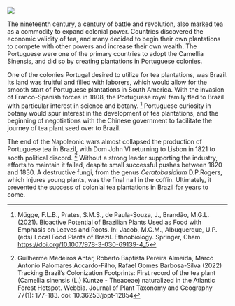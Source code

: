 
<a href="https://www.juncture-digital.org"><img src="https://juncture-digital.github.io/juncture/static/images/ve-button.png"></a>

<param ve-config 
title="Camellia Sinensis"    
source-image="https://upload.wikimedia.org/wikipedia/commons/6/6e/Camellia_sinensis-IMG_3444.jpg"   
banner="https://upload.wikimedia.org/wikipedia/commons/6/6e/Camellia_sinensis-IMG_3444.jpg" 
height=100
author="Thais Perez"
layout="vertical">


The nineteenth century, a century of battle and revolution, also marked tea as a commodity to expand colonial power. Countries discovered the economic validity of tea, and many decided to begin their own plantations to compete with other powers and increase their own wealth. The Portuguese were one of the primary countries to adopt the Camellia Sinensis, and did so by creating plantations in Portuguese colonies. 
<param ve-image
	   src="wc:Physical map of Brazil. LOC 2003627071 restored.jpg"
	   caption="Nineteenth century British map of Brazil.">
	   

One of the colonies Portugal desired to utilize for tea plantations, was Brazil. Its land was fruitful and filled with laborers, which would allow for the smooth start of Portuguese plantations in South America. With the invasion of Franco-Spanish forces in 1808, the Portuguese royal family fled to Brazil with particular interest in science and botany. [^1] Portuguese curiosity in botany would spur interest in the development of tea plantations, and the beginning of negotiations with the Chinese government to facilitate the journey of tea plant seed over to Brazil.

<param ve-image
	   src="wc:Peninsular war collage.jpg"
	   caption="This is a collage of various artworks depicting battle scenes from the Peninsular War.">
	   
The end of the Napoleonic wars almost collapsed the production of Portuguese tea in Brazil, with Dom John VI returning to Lisbon in 1821 to sooth political discord. [^2] Without a strong leader supporting the industry, efforts to maintain it failed, despite small successful pushes between 1820 and 1830. A destructive fungi, from the genus *Ceratobasidium* D.P.Rogers, which injures young plants, was the final nail in the coffin. Ultimately, it prevented the success of colonial tea plantations in Brazil for years to come. 




			
[^1]: Mügge, F.L.B., Prates, S.M.S., de Paula-Souza, J., Brandão, M.G.L. (2021). Bioactive Potential of Brazilian Plants Used as Food with Emphasis on Leaves and Roots. In: Jacob, M.C.M., Albuquerque, U.P. (eds) Local Food Plants of Brazil. Ethnobiology. Springer, Cham. https://doi.org/10.1007/978-3-030-69139-4_5
[^2]: Guilherme Medeiros Antar, Roberto Baptista Pereira Almeida, Marco Antonio Palomares Accardo-Filho, Rafael Gomes Barbosa-Silva (2022) Tracking Brazil’s Colonization Footprints: First record of the tea plant (Camellia sinensis (L.) Kuntze - Theaceae) naturalized in the Atlantic Forest Hotspot. Webbia. Journal of Plant Taxonomy and Geography 77(1): 177-183. doi: 10.36253/jopt-12854